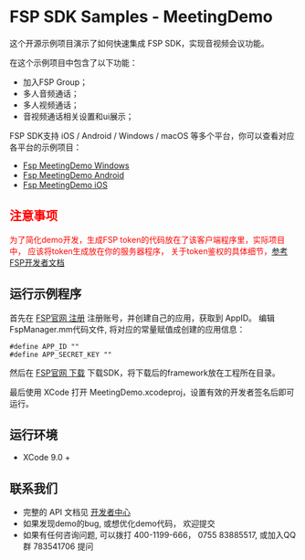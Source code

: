 # FSP SDK Samples - MeetingDemo

这个开源示例项目演示了如何快速集成 FSP SDK，实现音视频会议功能。

在这个示例项目中包含了以下功能：

- 加入FSP Group；
- 多人音频通话；
- 多人视频通话；
- 音视频通话相关设置和ui展示；


FSP SDK支持 iOS / Android / Windows / macOS 等多个平台，你可以查看对应各平台的示例项目：

- [Fsp MeetingDemo Windows](https://github.com/paas-hst/meetingdemo_windows)
- [Fsp MeetingDemo Android](https://github.com/paas-hst/meetingdemo_android)
- [Fsp MeetingDemo iOS](https://github.com/paas-hst/meetingdemo_ios)

## <span style="color:red;">注意事项</span>
<span style="color:red;">为了简化demo开发，生成FSP token的代码放在了该客户端程序里，实际项目中，
应该将token生成放在你的服务器程序， 关于token鉴权的具体细节，[参考FSP开发者文档](http://paas.hst.com/tokenTutorial)</span>

## 运行示例程序
首先在 [FSP官网 注册](http://customer.paas.hst.com/register) 注册账号，并创建自己的应用，获取到 AppID。
编辑FspManager.mm代码文件, 将对应的常量赋值成创建的应用信息：

```
#define APP_ID ""
#define APP_SECRET_KEY ""
```

然后在 [FSP官网 下载](http://paas.hst.com/developer/downloadSDK) 下载SDK，将下载后的framework放在工程所在目录。

最后使用 XCode 打开 MeetingDemo.xcodeproj，设置有效的开发者签名后即可运行。

## 运行环境
- XCode 9.0 +

## 联系我们

- 完整的 API 文档见 [开发者中心](http://paas.hst.com/developer/platformDesc)
- 如果发现demo的bug, 或想优化demo代码， 欢迎提交
- 如果有任何咨询问题, 可以拨打 400-1199-666， 0755 83885517, 或加入QQ群 783541706 提问
